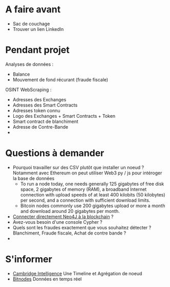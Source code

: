 # A faire avant
 - Sac de couchage
 - Trouver un lien LinkedIn

# Pendant projet
Analyses de données :  
 - Balance
 - Mouvement de fond récurant (fraude fiscale)

OSINT WebScraping :  
 - Adresses des Exchanges
 - Adresses des Smart Contracts
 - Adresses token connu 
 - Logo des Exchanges + Smart Contracts + Token
 - Smart contract de blanchiment
 - Adresse de Contre-Bande
 - 

# Questions à demander
 - Pourquoi travailler sur des CSV plutôt que installer un noeud ? Notamment avec Ethereum on peut utiliser Web3 py / js pour intéroger la base de données
	 - To run a node today, one needs generally 125 gigabytes of free disk space, 2 gigabytes of memory (RAM), a broadband Internet connection with upload speeds of at least 400 kilobits (50 kilobytes) per second, and a connection with sufficient download limits.
	 - Bitcoin nodes commonly use 200 gigabytes upload or more a month and download around 20 gigabytes per month.
 - [Connecter directement Neo4J à la blockchain](https://neo4j.com/developer-blog/bitcoin-transactions-dashboard-neo4j-neodash/) ? 
 - Avez-vous besoin d'une console Cypher ?
 - Quels sont les fraudes exactement que vous souhaitez détecter ? Blanchiment, Fraude fiscale, Achat de contre bande ?
 - 

# S'informer
 - [Cambridge Intelligence](https://cambridge-intelligence.com/use-cases/blockchain/) Une Timeline et Agrégation de noeud
 - [Bitnodes](https://bitnodes.io/nodes/network-map/) Données en temps réel

